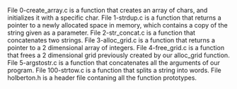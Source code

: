 File 0-create_array.c is a function that creates an array of chars, and initializes it with a specific char.
File 1-strdup.c is a function that returns a pointer to a newly allocated space in memory, which contains a copy of the string given as a parameter.
File 2-str_concat.c is a function that concatenates two strings.
File 3-alloc_grid.c is a function that returns a pointer to a 2 dimensional array of integers.
File 4-free_grid.c is a function that frees a 2 dimensional grid previously created by our alloc_grid function.
File 5-argstostr.c is a function that concatenates all the arguments of our program.
File 100-strtow.c is a function that splits a string into words.
File holberton.h is a header file contaning all the function prototypes.
